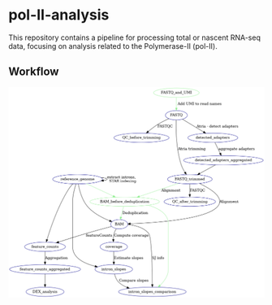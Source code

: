 # pol-II-analysis

This repository contains a pipeline for processing total or nascent RNA-seq data,
focusing on analysis related to the Polymerase-II (pol-II).

## Workflow
![image](./dag.png)